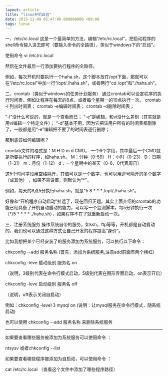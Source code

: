 ```yaml
---
layout: article
title: "linux开机自启"
date: 2015-11-09 05:47:00.000000000 +09:00
tags: linux
---
```


一、/etc/rc.local
这是一个最简单的方法，编辑“/etc/rc.local”，把启动程序的shell命令输入进去即可（要输入命令的全路径），类似于windows下的“启动”。

使用命令 vi  /etc/rc.local

然后在文件最后一行添加要执行程序的全路径。

例如，每次开机时要执行一个haha.sh，这个脚本放在/opt下面，那就可以在“/etc/rc.local”中加一行“/opt/./haha.sh”，或者两行“cd /opt”和“./haha.sh”。

二、crontab（类似于windows的任务计划服务）
通过crontab可以设定程序的执行时间表，例如让程序在每天的8点，或者每个星期一的10点执行一次。
crontab -l 列出时间表；
crontab -e编辑时间表；
crontab -d删除时间表；

“-l”没什么可说的，就是一个查看而已；
“-e”是编辑，和vi没什么差别（其实就是用vi编辑一个特定文件）；
“-d”基本不用，因为它把该用户所有的时间表都删除了，一般都是用“-e”编辑把不要了的时间表逐行删除；

那到底该如何编辑呢？

crontab文件的格式是：M H D m d CMD。
一个6个字段，其中最后一个CMD就是所要执行的程序，如haha.sh。
M：分钟（0-59）
H：小时（0-23）
D：日期（1-31）
m：月份（1-12）
d：一个星期中的某天（0-6，0代表周日）

这5个时间字段用空格隔开，其值可以是一个数字，也可以用逗号隔开的多个数字（或其他） ，如果不需设置，则默认为“*”。

例如，每天的8点5分执行haha.sh，就是“5 8 * * * /opt/./haha.sh”。

好像和“开机程序自动启动”扯远了，现在回归正题。其实上面介绍的crontab的功能已经具备了开机自动启动的能力，可以写一个监测脚本，每5分钟执行一次（*/5 * * * * ./haha.sh），如果程序不在了就重新启动一次。

三、注册系统服务
操作系统自带的服务，如ssh，ftp等等，开机都是自动启动的，我们也可以通过这种方式让自己开发的程序提高“身价”。



比如我想把某个已经安装了的服务添加为系统服务，可以执行以下命令：

chkconfig --add 服务名称          (首先，添加为系统服务,注意add前面有两个横杠)



chkconfig -leve 启动级别 服务名 on

（说明，3级别代表在命令行模式启动，5级别代表在图形界面启动，on表示开启）



chkconfig -leve 启动级别 服务名 off

（说明，off表示关闭自启动）



例如：chkconfig -level 3 mysql on                     (说明：让mysql服务在命令行模式，随系统启动)

也可以使用   chkconfig --add 服务名称    来删除系统服务

******************************************************************************************

如果要查看哪些服务被添加为系统服务可以使用命令 ：

   ntsysv  或者chkconfig --list



如果要查看哪些程序被添加为自启动，可以使用命令  ：

cat   /etc/rc.local    （查看这个文件中添加了哪些程序路径）
